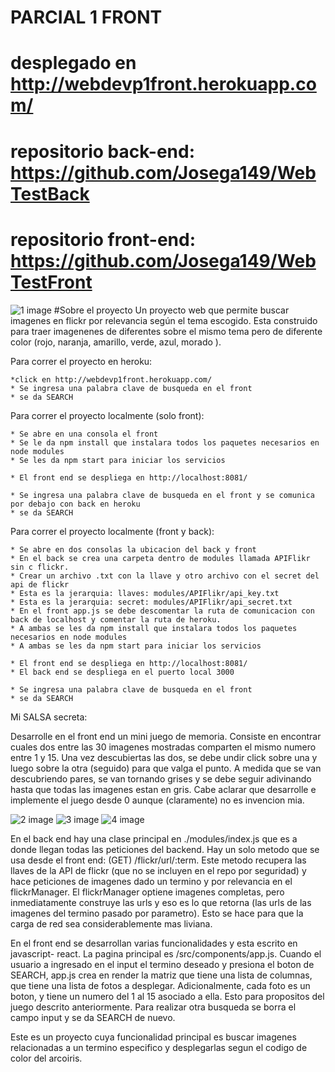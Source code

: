 # PARCIAL 1 FRONT
# desplegado en http://webdevp1front.herokuapp.com/

# repositorio back-end: https://github.com/Josega149/WebTestBack
# repositorio front-end: https://github.com/Josega149/WebTestFront

![1 image](http://i.imgur.com/uoKuTIo.jpg)
#Sobre el proyecto
Un proyecto web que permite buscar imagenes en flickr por relevancia según el tema escogido. Esta construido para traer
imagenenes de diferentes sobre el mismo tema pero de diferente color (rojo, naranja, amarillo, verde, azul, morado ).


Para correr el proyecto en heroku:
    
    *click en http://webdevp1front.herokuapp.com/
    * Se ingresa una palabra clave de busqueda en el front
    * se da SEARCH

Para correr el proyecto localmente (solo front):

    * Se abre en una consola el front
    * Se le da npm install que instalara todos los paquetes necesarios en node modules
    * Se les da npm start para iniciar los servicios
    
    * El front end se despliega en http://localhost:8081/
    
    * Se ingresa una palabra clave de busqueda en el front y se comunica por debajo con back en heroku
    * se da SEARCH
    
Para correr el proyecto localmente (front y back):


    * Se abre en dos consolas la ubicacion del back y front
    * En el back se crea una carpeta dentro de modules llamada APIFlikr sin c flickr.
    * Crear un archivo .txt con la llave y otro archivo con el secret del api de flickr 
    * Esta es la jerarquia: llaves: modules/APIFlikr/api_key.txt 
    * Esta es la jerarquia: secret: modules/APIFlikr/api_secret.txt
    * En el front app.js se debe descomentar la ruta de comunicacion con back de localhost y comentar la ruta de heroku.
    * A ambas se les da npm install que instalara todos los paquetes necesarios en node modules
    * A ambas se les da npm start para iniciar los servicios
    
    * El front end se despliega en http://localhost:8081/
    * El back end se despliega en el puerto local 3000
    
    * Se ingresa una palabra clave de busqueda en el front
    * se da SEARCH


Mi SALSA secreta:

Desarrolle en el front end un mini juego de memoria. Consiste en encontrar cuales dos entre las 30 imagenes mostradas
comparten el mismo numero entre 1 y 15. Una vez descubiertas las dos, se debe undir click sobre una y luego sobre la otra
(seguido) para que valga el punto. A medida que se van descubriendo pares, se van tornando grises y se debe seguir 
adivinando hasta que todas las imagenes estan en gris. Cabe aclarar que desarrolle e implemente el juego desde 0 aunque (claramente) no es invencion mia.

![2 image](http://i.imgur.com/aHgNdqV.jpg)
![3 image](http://i.imgur.com/xKY0Itq.jpg)
![4 image](http://i.imgur.com/gs3t8n7.jpg)

En el back end hay una clase principal en ./modules/index.js que es a donde llegan todas las peticiones del backend.
Hay un solo metodo que se usa desde el front end: (GET) /flickr/url/:term.  Este metodo recupera las llaves de la API de
flickr (que no se incluyen en el repo por seguridad) y hace peticiones de imagenes dado un termino y por relevancia en el flickrManager.
El flickrManager optiene imagenes completas, pero inmediatamente construye las urls y eso es lo que retorna (las urls de las
imagenes del termino pasado por parametro). Esto se hace para que la carga de red sea considerablemente mas liviana.

En el front end se desarrollan varias funcionalidades y esta escrito en javascript- react. La pagina principal es 
/src/components/app.js. Cuando el usuario a ingresado en el input el termino deseado y presiona el boton de SEARCH, app.js crea en render la matriz que tiene una lista de columnas, que tiene una lista de fotos a desplegar. Adicionalmente, cada foto es un boton,
y tiene un numero del 1 al 15 asociado a ella. Esto para propositos del juego descrito anteriormente. 
Para realizar otra busqueda se borra el campo input y se da SEARCH de nuevo.

Este es un proyecto cuya funcionalidad principal es buscar imagenes relacionadas a un termino especifico y desplegarlas 
segun el codigo de color del arcoiris.





